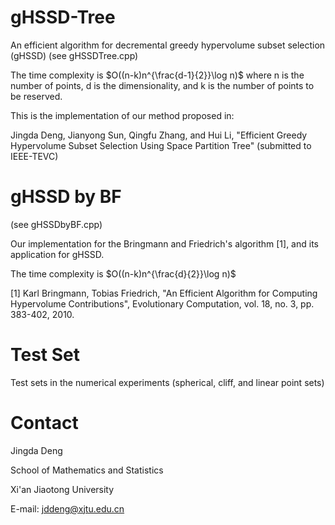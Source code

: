 # gHSSD-Tree
An efficient algorithm for decremental greedy hypervolume subset selection (gHSSD)
(see gHSSDTree.cpp)

The time complexity is $O((n-k)n^{\frac{d-1}{2}}\log n)$ where n is the number of points, d is the dimensionality, and k is the number of points to be reserved.

This is the implementation of our method proposed in:

Jingda Deng, Jianyong Sun, Qingfu Zhang, and Hui Li, "Efficient Greedy Hypervolume Subset Selection
Using Space Partition Tree" (submitted to IEEE-TEVC)

# gHSSD by BF
(see gHSSDbyBF.cpp)

Our implementation for the Bringmann and Friedrich's algorithm [1], and its application for gHSSD.

The time complexity is $O((n-k)n^{\frac{d}{2}}\log n)$

[1] Karl Bringmann, Tobias Friedrich, "An Efficient Algorithm for Computing Hypervolume Contributions", Evolutionary Computation, vol. 18, no. 3, pp. 383-402, 2010.

# Test Set
Test sets in the numerical experiments (spherical, cliff, and linear point sets)
# Contact
Jingda Deng

School of Mathematics and Statistics

Xi'an Jiaotong University

E-mail: jddeng@xjtu.edu.cn
